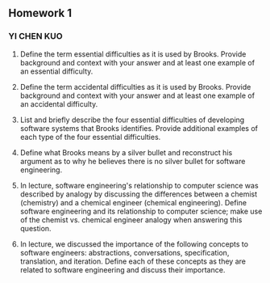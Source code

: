 ## Homework 1

### YI CHEN KUO

1.	Define the term essential difficulties as it is used by Brooks. Provide background and context with your answer and at least one example of an essential difficulty.


1.	Define the term accidental difficulties as it is used by Brooks. Provide background and context with your answer and at least one example of an accidental difficulty.


1.	List and briefly describe the four essential difficulties of developing software systems that Brooks identifies. Provide additional examples of each type of the four essential difficulties.


1.	Define what Brooks means by a silver bullet and reconstruct his argument as to why he believes there is no silver bullet for software engineering.


1.	In lecture, software engineering's relationship to computer science was described by analogy by discussing the differences between a chemist (chemistry) and a chemical engineer (chemical engineering). Define software engineering and its relationship to computer science; make use of the chemist vs. chemical engineer analogy when answering this question.


1.	In lecture, we discussed the importance of the following concepts to software engineers: abstractions, conversations, specification, translation, and iteration. Define each of these concepts as they are related to software engineering and discuss their importance.
